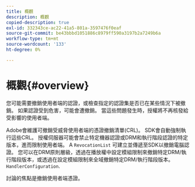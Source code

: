 ```yaml
---
title: 概觀
description: 概觀
copied-description: true
exl-id: 332343ce-ac22-41a5-801a-3597476f0eaf
source-git-commit: be43bbbd1051886c8979ff590a3197b2a7249b6a
workflow-type: tm+mt
source-wordcount: '133'
ht-degree: 0%

---
```


# 概觀{#overview}

您可能需要撤銷使用者端的認證，或檢查指定的認證集是否已在某些情況下被撤銷。 如果認證受到危害，可能會遭撤銷。 當這些問題發生時，授權將不再核發給受影響的使用者端。

Adobe會維護可撤銷受威脅使用者端的憑證撤銷清單(CRL)。 SDK會自動強制執行這些CRL。 授權伺服器可能會禁止特定機器認證或DRM和執行階段認證的特定版本，進而限制使用者端。 A `RevocationList` 可建立並傳遞至SDK以撤銷電腦認證。 您可以在DRM原則層級，透過在播放權中設定模組限制來撤銷特定DRM/執行階段版本，或透過在設定模組限制來全域撤銷特定DRM/執行階段版本。 `HandlerConfiguration`.

討論的焦點是撤銷使用者端憑證。
